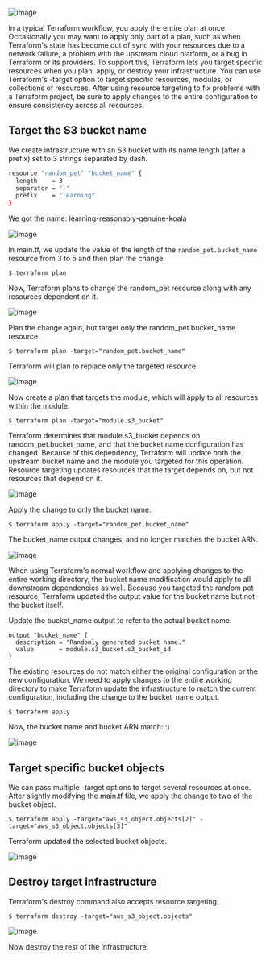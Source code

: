 ![image](https://github.com/ZCHAnalytics/terraform-modules/assets/146954022/a79535cd-bf66-4cd5-b72d-e30ca67c5689)

In a typical Terraform workflow, you apply the entire plan at once. Occasionally you may want to apply only part of a plan, such as when Terraform's state has become out of sync with your resources due to a network failure, a problem with the upstream cloud platform, or a bug in Terraform or its providers. To support this, Terraform lets you target specific resources when you plan, apply, or destroy your infrastructure. 
You can use Terraform's -target option to target specific resources, modules, or collections of resources. After using resource targeting to fix problems with a Terraform project, be sure to apply changes to the entire configuration to ensure consistency across all resources. 

## Target the S3 bucket name

We create infrastructure with an S3 bucket with its name length (after a prefix) set to 3 strings separated by dash.
```bash
resource "random_pet" "bucket_name" {
  length    = 3
  separator = "-"
  prefix    = "learning"
}
```
We got the name: learning-reasonably-genuine-koala

![image](https://github.com/ZCHAnalytics/terraform-modules/assets/146954022/97bfa101-4cb3-41df-ae6e-c159a1dc8347)

In main.tf, we update the value of  the length of the `random_pet.bucket_name` resource from 3 to 5 and then plan the change.

```hcl
$ terraform plan
```
Now, Terraform plans to change the random_pet resource along with any resources dependent on it.

![image](https://github.com/ZCHAnalytics/terraform-modules/assets/146954022/fc6860d5-7f39-464a-b9d1-499ba83ab686)

Plan the change again, but target only the random_pet.bucket_name resource.
```hcl
$ terraform plan -target="random_pet.bucket_name"
```
Terraform will plan to replace only the targeted resource.

![image](https://github.com/ZCHAnalytics/terraform-modules/assets/146954022/d2b2133f-04e0-42f1-b4c5-37b1353d7e43)

Now create a plan that targets the module, which will apply to all resources within the module.
```hcl
$ terraform plan -target="module.s3_bucket"
```
Terraform determines that module.s3_bucket depends on random_pet.bucket_name, and that the bucket name configuration has changed. Because of this dependency, Terraform will update both the upstream bucket name and the module you targeted for this operation. Resource targeting updates resources that the target depends on, but not resources that depend on it.

![image](https://github.com/ZCHAnalytics/terraform-modules/assets/146954022/82060b3d-1de6-4b15-90b8-58f4a9e98613)

Apply the change to only the bucket name. 
```hcl
$ terraform apply -target="random_pet.bucket_name"
```
The bucket_name output changes, and no longer matches the bucket ARN.

![image](https://github.com/ZCHAnalytics/terraform-modules/assets/146954022/a60007de-7485-4116-b6ea-6a29cc2ca51d)

When using Terraform's normal workflow and applying changes to the entire working directory, the bucket name modification would apply to all downstream dependencies as well. 
Because you targeted the random pet resource, Terraform updated the output value for the bucket name but not the bucket itself. 

Update the bucket_name output to refer to the actual bucket name.
```hcl
output "bucket_name" {
  description = "Randomly generated bucket name."
  value       = module.s3_bucket.s3_bucket_id
}
```
The existing resources do not match either the original configuration or the new configuration. We need to apply changes to the entire working directory to make Terraform update the infrastructure to match the current configuration, including the change to the bucket_name output.
```hcl
$ terraform apply
```
Now, the bucket name and bucket ARN match: :) 

![image](https://github.com/ZCHAnalytics/terraform-modules/assets/146954022/ab40e22c-dad4-47b1-b878-60c88a50d5ce)


## Target specific bucket objects

We can pass multiple -target options to target several resources at once. After slightly modifying the main.tf file, we apply the change to two of the bucket object.
```hcl
$ terraform apply -target="aws_s3_object.objects[2]" -target="aws_s3_object.objects[3]"
```
Terraform updated the selected bucket objects.

![image](https://github.com/ZCHAnalytics/terraform-modules/assets/146954022/8d57599e-cbb6-4ed6-8c01-3ecb27d9afcd)

## Destroy target infrastructure
Terraform's destroy command also accepts resource targeting. 
```hcl
$ terraform destroy -target="aws_s3_object.objects"
```
![image](https://github.com/ZCHAnalytics/terraform-modules/assets/146954022/4c3c0a15-c207-467d-9634-f66c2d359ceb)


Now destroy the rest of the infrastructure.
